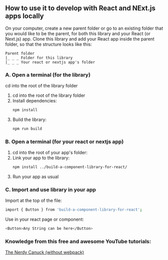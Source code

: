 ## How to use it to develop with React and NExt.js apps locally

On your computer, create a new parent folder or go to an existing folder that you would like to be the parent, for both this library and your React (or Next.js) app. Clone this library and add your
React app inside the parent folder, so that the structure looks like this:

```
Parent folder
|_ _ _ Folder for this library
|_ _ _ Your react or nextjs app's folder
```

### **A. Open a terminal (for the library)**

cd into the root of the library folder

1. cd into the root of the library folder
2. Install dependencies:
    ```sh
    npm install
    ```
3. Build the library:
    ```sh
    npm run build
    ```

### **B. Open a terminal (for your react or nextjs app)**

1. cd into the root of your app's folder:
2. Link your app to the library:
    ```sh
    npm install ../build-a-component-library-for-react/
    ```
3. Run your app as usual

### **C. Import and use library in your app**

Import at the top of the file:

```sh
import { Button } from 'build-a-component-library-for-react';
```

Use in your react page or component:

```sh
<Button>Any String can be here</Button>
```

### Knowledge from this free and awesome YouTube tutorials:

[The Nerdy Canuck (without webpack)](https://www.youtube.com/watch?v=V_5ImTOmMh0)
